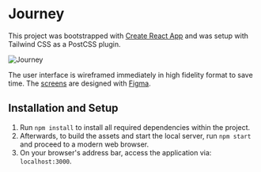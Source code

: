 # Journey

This project was bootstrapped with [Create React App](https://github.com/facebook/create-react-app) and was setup with Tailwind CSS as a PostCSS plugin.

![Journey](https://i.imgur.com/fxAbhI7.png)

The user interface is wireframed immediately in high fidelity format to save time. The [screens](https://www.figma.com/file/JDMd2yulxKAbGxJLR7eWcghR/Outlier-Digital-SPA-Blog) are designed with [Figma](https://www.figma.com).

## Installation and Setup

1. Run `npm install` to install all required dependencies within the project.
2. Afterwards, to build the assets and start the local server, run `npm start` and proceed to a modern web browser.
3. On your browser's address bar, access the application via: `localhost:3000`.